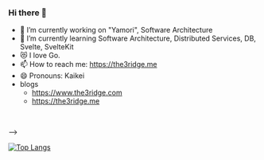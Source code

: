 ### Hi there 👋


- 🔭 I’m currently working on "Yamori", Software Architecture
- 🌱 I’m currently learning Software Architecture, Distributed Services, DB, Svelte, SvelteKit
- 😻 I love Go.
- 📫 How to reach me: https://the3ridge.me
- 😄 Pronouns: Kaikei
- blogs
  - https://www.the3ridge.com
  - https://the3ridge.me

<br>

-->

[![Top Langs](https://github-readme-stats.vercel.app/api/top-langs/?username=Kaikei-e&layout=compact&hide=javascript,html,css,scss)](https://github.com/anuraghazra/github-readme-stats)
